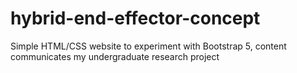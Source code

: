 # hybrid-end-effector-concept
Simple HTML/CSS website to experiment with Bootstrap 5, content communicates my undergraduate research project

